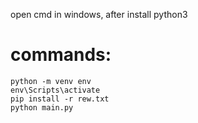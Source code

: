 open cmd in windows, after install python3
# commands:
    python -m venv env
    env\Scripts\activate
    pip install -r rew.txt
    python main.py

